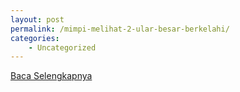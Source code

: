 ```yaml
---
layout: post
permalink: /mimpi-melihat-2-ular-besar-berkelahi/
categories:
    - Uncategorized
---
```


[Baca Selengkapnya](/07)